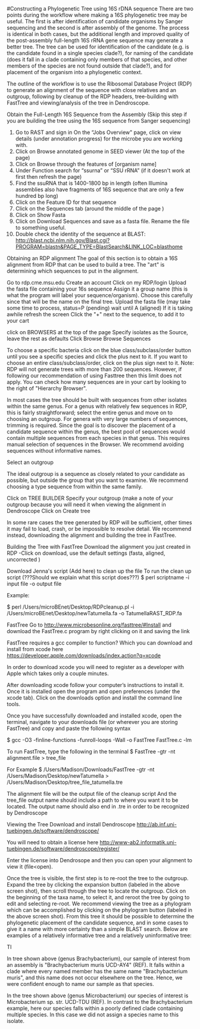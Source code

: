 #Constructing a Phylogenetic Tree using 16S rDNA sequence
There are two points during the workflow where making a 16S phylogenetic tree may be useful. The first is after identification of candidate organisms by Sanger sequencing and the second is after assembly of the genome. The process is identical in both cases, but the additional length and improved quality of the post-assembly full-length 16S rRNA gene sequence may generate a better tree. The tree can be used for identification of the candidate (e.g. is the candidate found in a single species clade?), for naming of the candidate (does it fall in a clade containing only members of that species, and other members of the species are not found outside that clade?), and for placement of the organism into a phylogenetic context.

The outline of the workflow is to use the Ribosomal Database Project (RDP) to generate an alignment of the sequence with close relatives and an outgroup, following by cleanup of the RDP headers, tree-building with FastTree and viewing/analysis of the tree in Dendroscope.

Obtain the Full-Length 16S Sequence from the Assembly
(Skip this step if you are building the tree using the 16S sequence from Sanger sequencing)

1. Go to RAST and sign in
On the “Jobs Overview" page, click on view details (under annotation progress) for the microbe you are working with.
2. Click on Browse annotated genome in SEED viewer (At the top of the page)
3. Click on Browse through the features of [organism name]
4. Under Function search for “ssurna” or “SSU rRNA”
 (if it doesn't work at first then refresh the page)
5. Find the ssuRNA that is 1400-1800 bp in length (often Illumina assemblies also have fragments of 16S sequence that are only a few hundred bp long)
6. Click on the Feature ID for that sequence
7. Click on the Sequences tab (around the middle of the page )
8. Click on Show Fasta
9. Click on Download Sequences and save as a fasta file. Rename the file to something useful.
11. Double check the identity of the sequence at BLAST:
http://blast.ncbi.nlm.nih.gov/Blast.cgi?PROGRAM=blastn&PAGE_TYPE=BlastSearch&LINK_LOC=blasthome

Obtaining an RDP alignment
The goal of this section is to obtain a 16S alignment from RDP that can be used to build a tree. The "art" is determining which sequences to put in the alignment.

Go to rdp.cme.msu.edu
Create an account
Click on my RDP/login
Upload the fasta file containing your 16s sequence
Assign it a group name (this is what the program will label your sequence/organism). Choose this carefully since that will be the name on the final tree.
Upload the fasta file (may take some time to process, status=P (pending) wait until A (aligned)
If it is taking awhile refresh the screen
Click the "+" next to the sequence, to add it to your cart


 


click on BROWSERS at the top of the page
Specify isolates as the Source, leave the rest as defaults
Click Browse 
 Browse Sequences

To choose a specific bacteria click on the blue class/subclass/order button until you see a specific species and click the plus next to it. If you want to choose an entire class/subclass/order, click on the plus sign next to it. Note: RDP will not generate trees with more than 200 sequences. However, if following our recommendation of using Fasttree then this limit does not apply. You can check how many sequences are in your cart by looking to the right of "Hierarchy Browser".

In most cases the tree should be built with sequences from other isolates within the same genus. For a genus with relatively few sequences in RDP, this is fairly straightforward; select the entire genus and move on to choosing an outgroup. For genera with very large numbers of sequences, trimming is required. Since the goal is to discover the placement of a candidate sequence within the genus, the best pool of sequences would contain multiple sequences from each species in that genus. This requires manual selection of sequences in the Browser. We recommend avoiding sequences without informative names.

Select an outgroup 

The ideal outgroup is a sequence as closely related to your candidate as possible, but outside the group that you want to examine. We recommend choosing a type sequence from within the same family.



 Click on TREE BUILDER
 Specify your outgroup (make a note of your outgroup because you will need it when viewing the alignment in Dendroscope
 Click on Create tree 

In some rare cases the tree generated by RDP will be sufficient, other times it may fail to load, crash, or be impossible to resolve detail. We recommend instead, downloading the alignment and building the tree in FastTree.

Building the Tree with FastTree
Download the alignment you just created in RDP
 -Click on download, use the default settings (fasta, aligned, uncorrected )

Download Jenna's script (Add here) to clean up the file
To run the clean up script (???Should we explain what this script does???)
$ perl scriptname -i input file -o output file

Example: 

$ perl /Users/microBEnet/Desktop/RDPcleanup.pl -i /Users/microBEnet/Desktop/newTatumella.fa -o TatumellaRAST_RDP.fa

FastTree 
Go to
http://www.microbesonline.org/fasttree/#Install
and download the FastTree.c program by right clicking on it and saving the link

FastTree requires a gcc compiler to function? Which you can download and install from xcode here
https://developer.apple.com/downloads/index.action?q=xcode

In order to download xcode you will need to register as a developer with Apple which takes only a couple minutes.

After downloading xcode follow your computer’s instructions to install it. Once it is installed open the program and open preferences (under the xcode tab). Click on the downloads option and install the command line tools. 

Once you have successfully downloaded and installed xcode, open the terminal, navigate to your downloads file (or wherever you are storing FastTree) and copy and paste the following syntax

$ gcc -O3 -finline-functions -funroll-loops -Wall -o FastTree FastTree.c -lm

To run FastTree, type the following in the terminal
$ FastTree -gtr -nt alignment.file > tree_file 

For Example
$ /Users/Madison/Downloads/FastTree -gtr -nt /Users/Madison/Desktop/newTatumella > /Users/Madison/Desktop/tree_file_tatumella.tre

The alignment file will be the output file of the cleanup script
And the tree_file output name should include a path to where you want it to be located. The output name should also end in .tre in order to be recognized by Dendroscope

Viewing the Tree
Download and install Dendroscope
http://ab.inf.uni-tuebingen.de/software/dendroscope/

You will need to obtain a license here
http://www-ab2.informatik.uni-tuebingen.de/software/dendroscope/register/

Enter the license into Dendrosope and then you can open your alignment to view it (file<open).
 
 

Once the tree is visible, the first step is to re-root the tree to the outgroup. Expand the tree by clicking the expansion button (labeled in the above screen shot), then scroll through the tree to locate the outgroup. Click on the beginning of the taxa name, to select it, and reroot the tree by going to edit and selecting re-root.  We recommend viewing the tree as a phylogram which can be accomplished by clicking on the phylogram button (labeled in the above screen shot). From this tree it should be possible to determine the phylogenetic placement of the candidate sequence, and in some cases to give it a name with more certainty than a simple BLAST search.  Below are examples of a relatively informative tree and a relatively uninformative tree:

TI
 
In tree shown above (genus Brachybacterium), our sample of interest from an assembly is "Brachybacterium muris UCD-AY4" (REF). It falls within a clade where every named member has the same name "Brachybacterium muris", and this name does not occur elsewhere on the tree. Hence, we were confident enough to name our sample as that species.
 
In the tree shown above (genus Microbacterium) our species of interest is Microbacterium sp. str. UCD-TDU (REF). In contrast to the Brachybacterium example, here our species falls within a poorly defined clade containing multiple species. In this case we did not assign a species name to this isolate.
